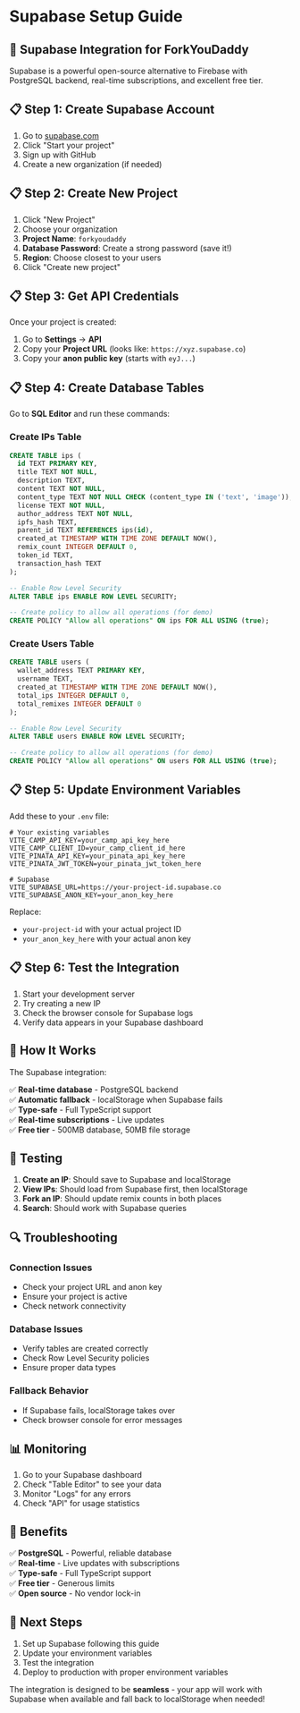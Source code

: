# Supabase Setup Guide

## 🎯 **Supabase Integration for ForkYouDaddy**

Supabase is a powerful open-source alternative to Firebase with PostgreSQL backend, real-time subscriptions, and excellent free tier.

## 📋 **Step 1: Create Supabase Account**

1. Go to [supabase.com](https://supabase.com)
2. Click "Start your project"
3. Sign up with GitHub
4. Create a new organization (if needed)

## 📋 **Step 2: Create New Project**

1. Click "New Project"
2. Choose your organization
3. **Project Name**: `forkyoudaddy`
4. **Database Password**: Create a strong password (save it!)
5. **Region**: Choose closest to your users
6. Click "Create new project"

## 📋 **Step 3: Get API Credentials**

Once your project is created:

1. Go to **Settings** → **API**
2. Copy your **Project URL** (looks like: `https://xyz.supabase.co`)
3. Copy your **anon public key** (starts with `eyJ...`)

## 📋 **Step 4: Create Database Tables**

Go to **SQL Editor** and run these commands:

### **Create IPs Table**
```sql
CREATE TABLE ips (
  id TEXT PRIMARY KEY,
  title TEXT NOT NULL,
  description TEXT,
  content TEXT NOT NULL,
  content_type TEXT NOT NULL CHECK (content_type IN ('text', 'image')),
  license TEXT NOT NULL,
  author_address TEXT NOT NULL,
  ipfs_hash TEXT,
  parent_id TEXT REFERENCES ips(id),
  created_at TIMESTAMP WITH TIME ZONE DEFAULT NOW(),
  remix_count INTEGER DEFAULT 0,
  token_id TEXT,
  transaction_hash TEXT
);

-- Enable Row Level Security
ALTER TABLE ips ENABLE ROW LEVEL SECURITY;

-- Create policy to allow all operations (for demo)
CREATE POLICY "Allow all operations" ON ips FOR ALL USING (true);
```

### **Create Users Table**
```sql
CREATE TABLE users (
  wallet_address TEXT PRIMARY KEY,
  username TEXT,
  created_at TIMESTAMP WITH TIME ZONE DEFAULT NOW(),
  total_ips INTEGER DEFAULT 0,
  total_remixes INTEGER DEFAULT 0
);

-- Enable Row Level Security
ALTER TABLE users ENABLE ROW LEVEL SECURITY;

-- Create policy to allow all operations (for demo)
CREATE POLICY "Allow all operations" ON users FOR ALL USING (true);
```

## 📋 **Step 5: Update Environment Variables**

Add these to your `.env` file:

```env
# Your existing variables
VITE_CAMP_API_KEY=your_camp_api_key_here
VITE_CAMP_CLIENT_ID=your_camp_client_id_here
VITE_PINATA_API_KEY=your_pinata_api_key_here
VITE_PINATA_JWT_TOKEN=your_pinata_jwt_token_here

# Supabase
VITE_SUPABASE_URL=https://your-project-id.supabase.co
VITE_SUPABASE_ANON_KEY=your_anon_key_here
```

Replace:
- `your-project-id` with your actual project ID
- `your_anon_key_here` with your actual anon key

## 📋 **Step 6: Test the Integration**

1. Start your development server
2. Try creating a new IP
3. Check the browser console for Supabase logs
4. Verify data appears in your Supabase dashboard

## 🔧 **How It Works**

The Supabase integration:

✅ **Real-time database** - PostgreSQL backend  
✅ **Automatic fallback** - localStorage when Supabase fails  
✅ **Type-safe** - Full TypeScript support  
✅ **Real-time subscriptions** - Live updates  
✅ **Free tier** - 500MB database, 50MB file storage  

## 🧪 **Testing**

1. **Create an IP**: Should save to Supabase and localStorage
2. **View IPs**: Should load from Supabase first, then localStorage
3. **Fork an IP**: Should update remix counts in both places
4. **Search**: Should work with Supabase queries

## 🔍 **Troubleshooting**

### **Connection Issues**
- Check your project URL and anon key
- Ensure your project is active
- Check network connectivity

### **Database Issues**
- Verify tables are created correctly
- Check Row Level Security policies
- Ensure proper data types

### **Fallback Behavior**
- If Supabase fails, localStorage takes over
- Check browser console for error messages

## 📊 **Monitoring**

1. Go to your Supabase dashboard
2. Check "Table Editor" to see your data
3. Monitor "Logs" for any errors
4. Check "API" for usage statistics

## 🚀 **Benefits**

✅ **PostgreSQL** - Powerful, reliable database  
✅ **Real-time** - Live updates with subscriptions  
✅ **Type-safe** - Full TypeScript support  
✅ **Free tier** - Generous limits  
✅ **Open source** - No vendor lock-in  

## 🎯 **Next Steps**

1. Set up Supabase following this guide
2. Update your environment variables
3. Test the integration
4. Deploy to production with proper environment variables

The integration is designed to be **seamless** - your app will work with Supabase when available and fall back to localStorage when needed! 